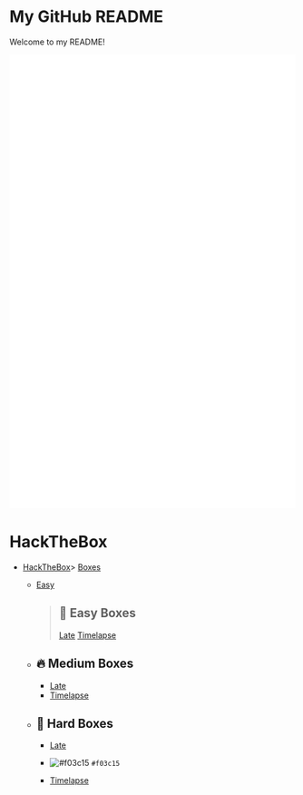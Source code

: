 # My GitHub README

Welcome to my README!


<div align="center">
    <img src="example.svg" width="800" height="800" alt="css-in-readme">
</div>



# HackTheBox

- [HackTheBox](#hackthebox)> [Boxes](#boxes)
    - [Easy](#easy)
      > ## 🚀 Easy Boxes
        > [Late](Boxes/Easy/Late/Late.md)
        > [Timelapse](Boxes/Easy/Late/Late.md)
        
    - ## 🔥 Medium Boxes
      - [Late](Boxes/Easy/Late/Late.md)
      - [Timelapse](Boxes/Easy/Late/Late.md)
      
    - ## 💪 Hard Boxes
      - [Late](Boxes/Easy/Late/Late.md)
      - ![#f03c15](https://placehold.it/15/f03c15/000000?text=+) `#f03c15`

      - [Timelapse](Boxes/Easy/Late/Late.md)
